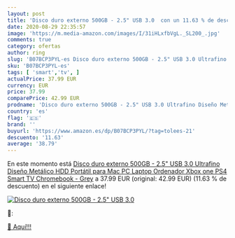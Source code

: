 ```yaml
---
layout: post
title: 'Disco duro externo 500GB - 2.5" USB 3.0  con un 11.63 % de descuento'
date: 2020-08-29 22:35:57
image: 'https://m.media-amazon.com/images/I/31iHLxfbVgL._SL200_.jpg'
comments: true
category: ofertas
author: ring
slug: 'B07BCP3PYL-es Disco duro externo 500GB - 2.5" USB 3.0 Ultrafino Diseño...'
sku: 'B07BCP3PYL-es'
tags: [ 'smart','tv', ]
actualPrice: 37.99 EUR
currency: EUR
price: 37.99
comparePrice: 42.99 EUR
prodname: 'Disco duro externo 500GB - 2.5" USB 3.0 Ultrafino Diseño Metálico HDD Portátil para Mac  PC  Laptop  Ordenador  Xbox one  PS4  Smart TV  Chromebook - Grey'
country: 'es'
flag: '🇪🇸'
brand: ''
buyurl: 'https://www.amazon.es/dp/B07BCP3PYL/?tag=tolees-21'
descuento: '11.63'
average: '38.79'
---
```


En este momento está [Disco duro externo 500GB - 2.5" USB 3.0 Ultrafino Diseño Metálico HDD Portátil para Mac  PC  Laptop  Ordenador  Xbox one  PS4  Smart TV  Chromebook - Grey](https://www.amazon.es/dp/B07BCP3PYL/?tag=tolees-21) a 37.99 EUR (original: 42.99 EUR) (11.63 %  de descuento) en el siguiente enlace!

[![Disco duro externo 500GB - 2.5" USB 3.0 ](https://m.media-amazon.com/images/I/31iHLxfbVgL._SL200_.jpg)](https://www.amazon.es/dp/B07BCP3PYL/?tag=tolees-21)

🔎:


[🛒 Aquí!!!](https://www.amazon.es/dp/B07BCP3PYL/?tag=tolees-21)
